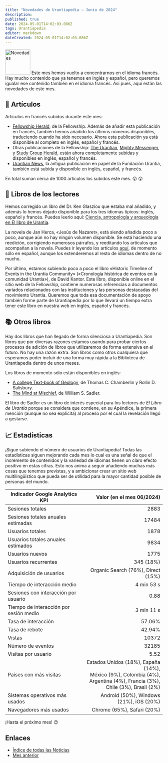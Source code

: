 ```yaml
---
title: "Novedades de Urantiapedia — Junio de 2024"
description: 
published: true
date: 2024-05-01T14:02:03.086Z
tags: Urantiapedia
editor: markdown
dateCreated: 2024-05-01T14:02:03.086Z
---
```


<img src="/_assets/svg/icon-news.svg" alt="Novedades" style="width: 80px;"> Este mes hemos vuelto a concentrarnos en el idioma francés. Hay mucho contenido que ya tenemos en inglés y español, pero queremos igualar ese contenido también en el idioma francés. Así pues, aquí están las novedades de este mes.

## :page_with_curl: Artículos

Artículos en francés subidos durante este mes:

- [Fellowship Herald](/fr/index/articles_herald), de la Fellowship. Además de añadir esta publicación en francés, también hemos añadido los últimos números disponibles, traduciendo cuando ha sido necesario. Ahora esta publicación ya está disponible al completo en inglés, español y francés.
- Otras publicaciones de la Fellowship: [The Urantian](/fr/index/articles_the_urantian), [Mighty Messenger](/fr/index/articles_mighty_messenger), y [Study Group Herald](/fr/index/articles_study_group_herald), están ahora completamente subidas y disponibles en inglés, español y francés.
- [Urantian News](/fr/index/articles_uf_urantian), la antigua publicación en papel de la Fundación Urantia, también está subida y disponible en inglés, español, y francés.

En total suman cerca de 1000 artículos los subidos este mes. :astonished: :astonished:

## :notebook_with_decorative_cover: Libros de los lectores

Hemos corregido un libro del Dr. Ken Glasziou que estaba mal añadido, y además lo hemos dejado disponible para los tres idiomas típicos: inglés, español y francés. Puedes leerlo aquí: [Ciencia, antropología y arqueología en El libro de Urantia](/es/book/Ken_Glasziou/Science_Anthropology_and_Archaeology_in_The_Urantia_Book).

La novela de Jan Herca, «Jesús de Nazaret», está siendo añadida poco a poco, aunque aún no hay ningún volumen disponible. Se está haciendo una reedición, corrigiendo numerosos párrafos, y reeditando los artículos que acompañan a la novela. Puedes ir leyendo los artículos [aquí](/es/index/articles_jan_herca), de momento sólo en español, aunque los extenderemos al resto de idiomas dentro de no mucho.

Por último, estamos subiendo poco a poco el libro «Historic Timeline of Events in the Urantia Community» («Cronología histórica de eventos en la comunidad Urantia»), de David Kantor. Este libro, disponible online en el sitio web de la Fellowship, contiene numerosas referencias a documentos variados relacionados con las instituciones y las personas destacadas del movimiento Urantia. Queremos que toda esa documentación de apoyo también forme parte de Urantiapedia por lo que llevará un tiempo extra tener este libro en nuestra web en inglés, español y francés.

## :books: Otros libros

Hay dos libros que han llegado de forma silenciosa a Urantiapedia. Son libros que por diversas razones estamos usando para probar ciertos procesos de adición de libros que utilizaremos de forma extensiva en el futuro. No hay una razón extra. Son libros como otros cualquiera que esperamos poder incluir de una forma muy rápida a la Biblioteca de Urantiapedia dentro de unos meses.

Los libros de momento sólo están disponibles en inglés:

- [A college Text-book of Geology](/en/book/Thomas_C_Chamberlin_and_Rollin_D_Salisbury/A_College_Textbook_of_Geology), de Thomas C. Chamberlin y Rollin D. Salisbury.
- [The Mind at Mischief](/en/book/William_S_Sadler/The_Mind_at_Mischief), de William S. Sadler.

El libro de Sadler es un libro de interés especial para los lectores de _El Libro de Urantia_ porque se considera que contiene, en su Apéndice, la primera mención (aunque no sea explícita) al proceso por el cual la revelación llegó a gestarse.

## :chart_with_upwards_trend: Estadísticas

¡Sigue subiendo el número de usuarios de Urantiapedia! Todas las estadísticas siguen mejorando cada mes lo cual es una señal de que el incremento de contenidos y la variedad de idiomas tienen un claro efecto positivo en estas cifras. Esto nos anima a seguir añadiendo muchas más cosas que tenemos previstas, y a ambicionar crear un sitio web multilingüístico que pueda ser de utilidad para la mayor cantidad posible de personas del mundo.

Indicador Google Analytics KPI | Valor (en el mes 06/2024)
--- | ---:
Sesiones totales | 2883
Sesiones totales anuales estimadas | 17484
Usuarios totales | 1878
Usuarios totales anuales estimados | 9834
Usuarios nuevos | 1775
Usuarios recurrentes | 345 (18%)
Adquisición de usuarios | Organic Search (76%), Direct (15%)
Tiempo de interacción medio | 4 min 53 s
Sesiones con interacción por usuario | 0.88
Tiempo de interacción por sesión medio | 3 min 11 s
Tasa de interacción | 57.06%
Tasa de rebote | 42.94%
Vistas | 10372
Número de eventos | 32185
Visitas por usuario | 5.52
Países con más visitas | Estados Unidos (18%), España (14%), <br>México (9%), Colombia (4%), <br>Argentina (4%), Francia (3%),<br>Chile (3%), Brasil (2%)
Sistemas operativos más usados | Android (50%), Windows (21%), iOS (20%)
Navegadores más usados | Chrome (65%), Safari (20%)

¡Hasta el próximo mes! :wink:

## Enlaces

- [Índice de todas las Noticias](/es/news)
- [Mes anterior](/es/news/2024/05)